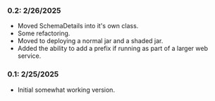 ### 0.2: 2/26/2025
   * Moved SchemaDetails into it's own class.
   * Some refactoring.
   * Moved to deploying a normal jar and a shaded jar.
   * Added the ability to add a prefix if running as part of a larger web service.

### 0.1: 2/25/2025
   * Initial somewhat working version.
